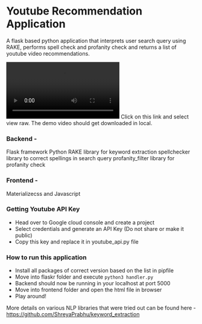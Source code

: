 # Youtube Recommendation Application

A flask based python application that interprets user search query using RAKE, performs spell check and profanity check and returns a list of youtube video recommendations.

![Demo video](demo16mb.mov)
Click on this link and select view raw. The demo video should get downloaded in local.

### Backend -
Flask framework
Python
RAKE library for keyword extraction
spellchecker library to correct spellings in search query
profanity_filter library for profanity check

### Frontend -
Materializecss and Javascript

### Getting Youtube API Key
- Head over to Google cloud console and create a project
- Select credentials and generate an API Key (Do not share or make it public)
- Copy this key and replace it in youtube_api.py file

### How to run this application
- Install all packages of correct version based on the list in pipfile
- Move into flaskr folder and execute ```python3 handler.py```
- Backend should now be running in your localhost at port 5000
- Move into frontend folder and open the html file in browser
- Play around!

More details on various NLP libraries that were tried out can be found here -
https://github.com/ShreyaPrabhu/keyword_extraction
